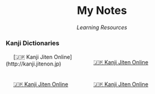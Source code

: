 <h1 align="center">My Notes</h1>
<p align="center"><i>Learning Resources</i></p>


### Kanji Dictionaries

<div style="display: grid; grid-gap: 10px; grid-template-columns: repeat(auto-fit, minmax(100px, 200px))">

<div>
<img height="16" width="16" src="http://proxy.duckduckgo.com/ip3/kanji.jitenon.jp.ico"> [🇯🇵 Kanji Jiten Online](http://kanji.jitenon.jp)
</div>

<img height="16" width="16" src="http://proxy.duckduckgo.com/ip3/kanji.jitenon.jp.ico"> [🇯🇵 Kanji Jiten Online](http://kanji.jitenon.jp)

<img height="16" width="16" src="http://proxy.duckduckgo.com/ip3/kanji.jitenon.jp.ico"> [🇯🇵 Kanji Jiten Online](http://kanji.jitenon.jp)

<img height="16" width="16" src="http://proxy.duckduckgo.com/ip3/kanji.jitenon.jp.ico"> [🇯🇵 Kanji Jiten Online](http://kanji.jitenon.jp)

</div>

